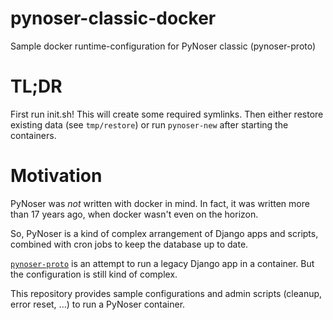 # pynoser-classic-docker
Sample docker runtime-configuration for PyNoser classic (pynoser-proto)

# TL;DR
First run init.sh! This will create some required symlinks.
Then either restore existing data (see `tmp/restore`) or run `pynoser-new`
after starting the containers.

# Motivation
PyNoser was *not* written with docker in mind. In fact, it was written more than
17 years ago, when docker wasn't even on the horizon.

So, PyNoser is a kind of complex arrangement of Django apps and scripts, combined
with cron jobs to keep the database up to date.

[`pynoser-proto`](https://github.com/Herrminator/pynoser-proto) is an attempt to
run a legacy Django app in a container. But the configuration is still kind of
complex.

This repository provides sample configurations and admin scripts (cleanup,
error reset, ...) to run a PyNoser container.
